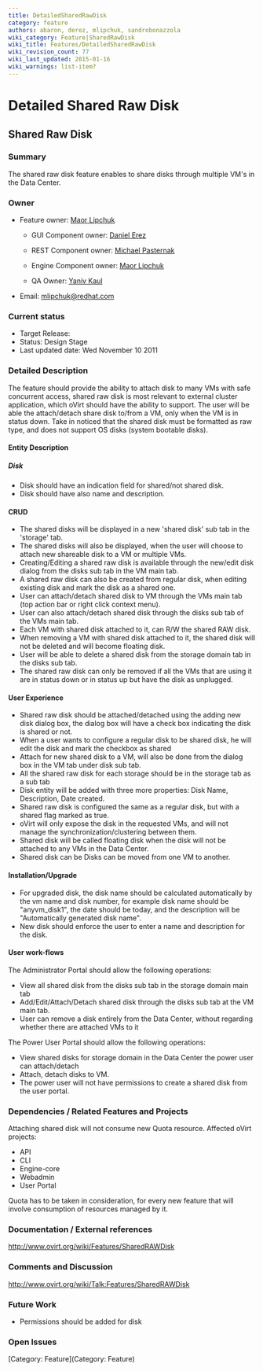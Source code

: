 ```yaml
---
title: DetailedSharedRawDisk
category: feature
authors: abaron, derez, mlipchuk, sandrobonazzola
wiki_category: Feature|SharedRawDisk
wiki_title: Features/DetailedSharedRawDisk
wiki_revision_count: 77
wiki_last_updated: 2015-01-16
wiki_warnings: list-item?
---
```


# Detailed Shared Raw Disk

## Shared Raw Disk

### Summary

The shared raw disk feature enables to share disks through multiple VM's in the Data Center.

### Owner

*   Feature owner: [ Maor Lipchuk](User:mlipchuk)

    * GUI Component owner: [ Daniel Erez](User:derez)

    * REST Component owner: [ Michael Pasternak](User:mpasternak)

    * Engine Component owner: [ Maor Lipchuk](User:mlipchuk)

    * QA Owner: [ Yaniv Kaul](User:ykaul)

*   Email: mlipchuk@redhat.com

### Current status

*   Target Release:
*   Status: Design Stage
*   Last updated date: Wed November 10 2011

### Detailed Description

The feature should provide the ability to attach disk to many VMs with safe concurrent access, shared raw disk is most relevant to external cluster application, which oVirt should have the ability to support. The user will be able the attach/detach share disk to/from a VM, only when the VM is in status down.
Take in noticed that the shared disk must be formatted as raw type, and does not support OS disks (system bootable disks).

#### Entity Description

##### Disk

*   Disk should have an indication field for shared/not shared disk.
*   Disk should have also name and description.

#### CRUD

*   The shared disks will be displayed in a new 'shared disk' sub tab in the 'storage' tab.
*   The shared disks will also be displayed, when the user will choose to attach new shareable disk to a VM or multiple VMs.
*   Creating/Editing a shared raw disk is available through the new/edit disk dialog from the disks sub tab in the VM main tab.
*   A shared raw disk can also be created from regular disk, when editing existing disk and mark the disk as a shared one.
*   User can attach/detach shared disk to VM through the VMs main tab (top action bar or right click context menu).
*   User can also attach/detach shared disk through the disks sub tab of the VMs main tab.
*   Each VM with shared disk attached to it, can R/W the shared RAW disk.
*   When removing a VM with shared disk attached to it, the shared disk will not be deleted and will become floating disk.
*   User will be able to delete a shared disk from the storage domain tab in the disks sub tab.
*   The shared raw disk can only be removed if all the VMs that are using it are in status down or in status up but have the disk as unplugged.

#### User Experience

*   Shared raw disk should be attached/detached using the adding new disk dialog box, the dialog box will have a check box indicating the disk is shared or not.
*   When a user wants to configure a regular disk to be shared disk, he will edit the disk and mark the checkbox as shared
*   Attach for new shared disk to a VM, will also be done from the dialog box in the VM tab under disk sub tab.
*   All the shared raw disk for each storage should be in the storage tab as a sub tab
*   Disk entity will be added with three more properties: Disk Name, Description, Date created.
*   Shared raw disk is configured the same as a regular disk, but with a shared flag marked as true.
*   oVirt will only expose the disk in the requested VMs, and will not manage the synchronization/clustering between them.
*   Shared disk will be called floating disk when the disk will not be attached to any VMs in the Data Center.
*   Shared disk can be Disks can be moved from one VM to another.

#### Installation/Upgrade

*   For upgraded disk, the disk name should be calculated automatically by the vm name and disk number, for example disk name should be "anyvm_disk1", the date should be today, and the description will be "Automatically generated disk name".
*   New disk should enforce the user to enter a name and description for the disk.

#### User work-flows

The Administrator Portal should allow the following operations:

*   View all shared disk from the disks sub tab in the storage domain main tab
*   Add/Edit/Attach/Detach shared disk through the disks sub tab at the VM main tab.
*   User can remove a disk entirely from the Data Center, without regarding whether there are attached VMs to it

The Power User Portal should allow the following operations:

*   View shared disks for storage domain in the Data Center the power user can attach/detach
*   Attach, detach disks to VM.
*   The power user will not have permissions to create a shared disk from the user portal.

### Dependencies / Related Features and Projects

Attaching shared disk will not consume new Quota resource. Affected oVirt projects:

*   API
*   CLI
*   Engine-core
*   Webadmin
*   User Portal

Quota has to be taken in consideration, for every new feature that will involve consumption of resources managed by it.

### Documentation / External references

<http://www.ovirt.org/wiki/Features/SharedRAWDisk>

### Comments and Discussion

<http://www.ovirt.org/wiki/Talk:Features/SharedRAWDisk>

### Future Work

*   Permissions should be added for disk

### Open Issues

[Category: Feature](Category: Feature)
